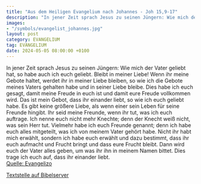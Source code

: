 ```yaml
---
title: "Aus dem Heiligen Evangelium nach Johannes - Joh 15,9-17"
description: "In jener Zeit sprach Jesus zu seinen Jüngern: Wie mich der Vater geliebt hat, so habe auch ich euch geliebt. Bleibt in meiner Liebe! Wenn ihr meine Gebote haltet, werdet ihr in meiner Liebe bleiben, so wie ich die Gebote meines Vaters gehalten habe und in seiner Liebe bleibe. Die...."
images:
- "/symbols/evangelist_johannes.jpg"
layout: post
category: EVANGELIUM
tag: EVANGELIUM
date: 2024-05-05 08:00:00 +0100
---
```

In jener Zeit sprach Jesus zu seinen Jüngern: Wie mich der Vater geliebt hat, so habe auch ich euch geliebt. Bleibt in meiner Liebe!
Wenn ihr meine Gebote haltet, werdet ihr in meiner Liebe bleiben, so wie ich die Gebote meines Vaters gehalten habe und in seiner Liebe bleibe.
Dies habe ich euch gesagt, damit meine Freude in euch ist und damit eure Freude vollkommen wird.<!--more-->
Das ist mein Gebot, dass ihr einander liebt, so wie ich euch geliebt habe.
Es gibt keine größere Liebe, als wenn einer sein Leben für seine Freunde hingibt.
Ihr seid meine Freunde, wenn ihr tut, was ich euch auftrage.
Ich nenne euch nicht mehr Knechte; denn der Knecht weiß nicht, was sein Herr tut. Vielmehr habe ich euch Freunde genannt; denn ich habe euch alles mitgeteilt, was ich von meinem Vater gehört habe.
Nicht ihr habt mich erwählt, sondern ich habe euch erwählt und dazu bestimmt, dass ihr euch aufmacht und Frucht bringt und dass eure Frucht bleibt. Dann wird euch der Vater alles geben, um was ihr ihn in meinem Namen bittet.
Dies trage ich euch auf, dass ihr einander liebt.<br>
[Quelle: Evangelizo](https://evangeliumtagfuertag.org/DE/gospel)

[Textstelle auf Bibelserver](https://www.bibleserver.com/EU/Johannes15,9-17)

